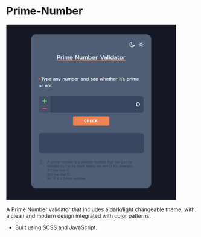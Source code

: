 # Prime-Number

<img width="450" src="./project.jpg" />

A Prime Number validator that includes a dark/light changeable theme, with a clean and modern design integrated with color patterns.

- Built using SCSS and JavaScript.
